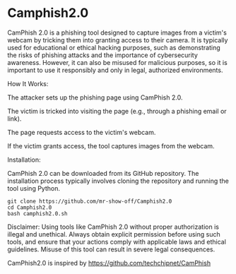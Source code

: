 # Camphish2.0

CamPhish 2.0 is a phishing tool designed to capture images from a victim's webcam by tricking them into granting access to their camera. It is typically used for educational or ethical hacking purposes, such as demonstrating the risks of phishing attacks and the importance of cybersecurity awareness. However, it can also be misused for malicious purposes, so it is important to use it responsibly and only in legal, authorized environments.

How It Works:

The attacker sets up the phishing page using CamPhish 2.0.

The victim is tricked into visiting the page (e.g., through a phishing email or link).

The page requests access to the victim's webcam.

If the victim grants access, the tool captures images from the webcam.

Installation:

CamPhish 2.0 can be downloaded from its GitHub repository. The installation process typically involves cloning the repository and running the tool using Python.
        
    git clone https://github.com/mr-show-off/Camphish2.0
    cd Camphish2.0
    bash camphish2.0.sh

Disclaimer:
Using tools like CamPhish 2.0 without proper authorization is illegal and unethical. Always obtain explicit permission before using such tools, and ensure that your actions comply with applicable laws and ethical guidelines. Misuse of this tool can result in severe legal consequences.

CamPhish2.0 is inspired by https://github.com/techchipnet/CamPhish
